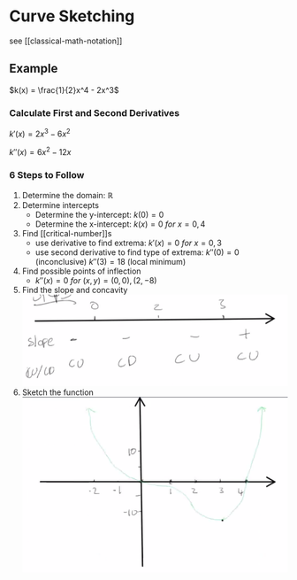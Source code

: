 # Curve Sketching

see [[classical-math-notation]]

## Example

$k(x) = \frac{1}{2}x^4 - 2x^3$

### Calculate First and Second Derivatives

$k'(x) = 2x^3 - 6x^2$

$k''(x) = 6x^2 - 12x$

### 6 Steps to Follow

1. Determine the domain: $\mathbb R$
2. Determine intercepts
   - Determine the y-intercept: $k(0) = 0$
   - Determine the x-intercept: $k(x) = 0\ for\ x = 0, 4$
3. Find [[critical-number]]s
   - use derivative to find extrema: $k'(x) = 0\ for\ x = 0, 3$
   - use second derivative to find type of extrema: $k''(0) = 0$ (inconclusive) $k''(3) = 18$ (local minimum)
4. Find possible points of inflection
   - $k''(x) = 0\ for\ (x, y) = (0, 0), (2, -8)$
5. Find the slope and concavity
   ![](2022-02-26-01-15-54.png)
6. Sketch the function
   ![](2022-02-26-01-16-08.png)
